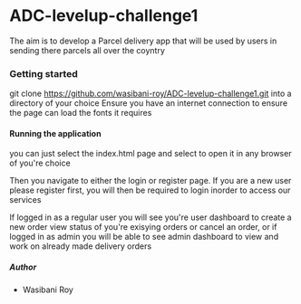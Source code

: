 # ADC-levelup-challenge1
The aim is to develop a Parcel delivery app that will be used by users in sending there parcels all over the coyntry

### Getting started
git clone https://github.com/wasibani-roy/ADC-levelup-challenge1.git into a directory of your choice
Ensure you have an internet connection to ensure the page can load the fonts it requires

#### Running the application
you can just select the index.html page and select to open it in any browser of you're choice

Then you navigate to either the login or register page. If you are a new user please register first, you will then be required to login inorder to access our services

If logged in as a regular user you will see you're user dashboard to create a new order view status of you're exisying orders or cancel an order, or if logged in as admin you will be able to see admin dashboard to view and work on already made delivery orders


##### Author 
 - Wasibani Roy


